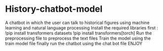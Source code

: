 # History-chatbot-model
A chatbot in which the user can talk to historical figures using machine learning and natural language processing
Install the required libraries first : !pip install transformers datasets
                                       !pip install transformers[torch]
Run the preprocessing file to preprocess the text files
Train the model using the train model file
finally run the chatbot using the chat bot file 
ENJOY

